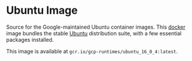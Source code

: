 Ubuntu Image
===========================

Source for the Google-maintained Ubuntu container images.
This [docker](https://docker.io) image bundles the stable
[Ubuntu](https://www.ubuntu.com) distribution suite,
with a few essential packages installed.

This image is available at `gcr.io/gcp-runtimes/ubuntu_16_0_4:latest`.
